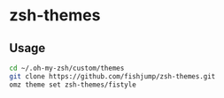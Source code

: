 # zsh-themes

## Usage
```sh
cd ~/.oh-my-zsh/custom/themes
git clone https://github.com/fishjump/zsh-themes.git
omz theme set zsh-themes/fistyle
```

